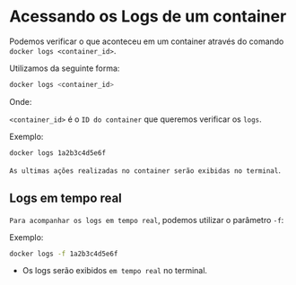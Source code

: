# Acessando os Logs de um container

Podemos verificar o que aconteceu em um container através do comando `docker logs <container_id>`.

Utilizamos da seguinte forma:

```Bash
docker logs <container_id>
```

Onde:

`<container_id>` é o `ID do container` que queremos verificar os `logs`.

Exemplo:

```Bash
docker logs 1a2b3c4d5e6f
```

`As ultimas ações realizadas no container serão exibidas no terminal`.

## Logs em tempo real

`Para acompanhar os logs em tempo real`, podemos utilizar o parâmetro `-f`:

Exemplo:

```Bash
docker logs -f 1a2b3c4d5e6f
```

- Os logs serão exibidos `em tempo real` no terminal.




